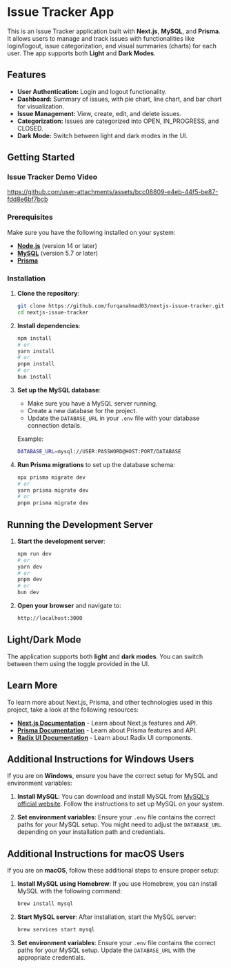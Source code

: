 # Issue Tracker App

This is an Issue Tracker application built with **Next.js**, **MySQL**, and **Prisma**. It allows users to manage and track issues with functionalities like login/logout, issue categorization, and visual summaries (charts) for each user. The app supports both **Light** and **Dark Modes**.

## Features
- **User Authentication:** Login and logout functionality.
- **Dashboard:** Summary of issues, with pie chart, line chart, and bar chart for visualization.
- **Issue Management:** View, create, edit, and delete issues.
- **Categorization:** Issues are categorized into OPEN, IN_PROGRESS, and CLOSED.
- **Dark Mode:** Switch between light and dark modes in the UI.

## Getting Started

### Issue Tracker Demo Video

https://github.com/user-attachments/assets/bcc08809-e4eb-44f5-be87-fdd8e6bf7bcb

### Prerequisites

Make sure you have the following installed on your system:

- **[Node.js](https://nodejs.org)** (version 14 or later)
- **[MySQL](https://www.mysql.com/)** (version 5.7 or later)
- **[Prisma](https://www.prisma.io/)**

### Installation

1. **Clone the repository**:
   ```bash
   git clone https://github.com/furqanahmad03/nextjs-issue-tracker.git
   cd nextjs-issue-tracker
   ```

2. **Install dependencies**:
   ```bash
   npm install
   # or
   yarn install
   # or
   pnpm install
   # or
   bun install
   ```

3. **Set up the MySQL database**:
   - Make sure you have a MySQL server running.
   - Create a new database for the project.
   - Update the `DATABASE_URL` in your `.env` file with your database connection details.

   Example:
   ```bash
   DATABASE_URL=mysql://USER:PASSWORD@HOST:PORT/DATABASE
   ```

4. **Run Prisma migrations** to set up the database schema:
   ```bash
   npx prisma migrate dev
   # or
   yarn prisma migrate dev
   # or
   pnpm prisma migrate dev
   ```

## Running the Development Server

1. **Start the development server**:
   ```bash
   npm run dev
   # or
   yarn dev
   # or
   pnpm dev
   # or
   bun dev
   ```

2. **Open your browser** and navigate to:
   ```bash
   http://localhost:3000
   ```

## Light/Dark Mode

The application supports both **light** and **dark modes**. You can switch between them using the toggle provided in the UI.

## Learn More

To learn more about Next.js, Prisma, and other technologies used in this project, take a look at the following resources:

- **[Next.js Documentation](https://nextjs.org/docs)** - Learn about Next.js features and API.
- **[Prisma Documentation](https://www.prisma.io/docs)** - Learn about Prisma features and API.
- **[Radix UI Documentation](https://www.radix-ui.com/docs/primitives/overview)** - Learn about Radix UI components.

## Additional Instructions for Windows Users

If you are on **Windows**, ensure you have the correct setup for MySQL and environment variables:

1. **Install MySQL**:
   You can download and install MySQL from [MySQL's official website](https://dev.mysql.com/downloads/installer/). Follow the instructions to set up MySQL on your system.

2. **Set environment variables**:
   Ensure your `.env` file contains the correct paths for your MySQL setup. You might need to adjust the `DATABASE_URL` depending on your installation path and credentials.

## Additional Instructions for macOS Users

If you are on **macOS**, follow these additional steps to ensure proper setup:

1. **Install MySQL using Homebrew**:
   If you use Homebrew, you can install MySQL with the following command:
   ```bash
   brew install mysql
   ```

2. **Start MySQL server**:
   After installation, start the MySQL server:
   ```bash
   brew services start mysql
   ```

3. **Set environment variables**:
   Ensure your `.env` file contains the correct paths for your MySQL setup. Update the `DATABASE_URL` with the appropriate credentials.
